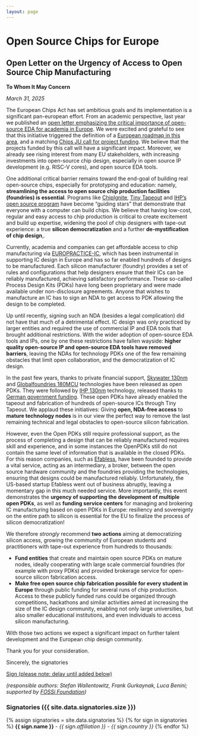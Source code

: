 ```yaml
---
layout: page
---
```


# Open Source Chips for Europe

## Open Letter on the Urgency of Access to Open Source Chip Manufacturing

**To Whom It May Concern**

*March 31, 2025*

The European Chips Act has set ambitious goals and its implementation is a significant pan-european effort. From an academic perspective, last year we published an [open letter emphasizing the critical importance of open-source EDA for academia in Europe](https://open-source-eda-letter.eu). We were excited and grateful to see that this initiative triggered the definition of a [European roadmap in this area](https://fossi-foundation.org/resources/eu-roadmap), and a matching [Chips JU call for project funding](https://www.chips-ju.europa.eu/CallDetails/?id=a9b6319a-bee3-ef11-8eea-6045bde08093). We believe that the projects funded by this call will have a significant impact. Moreover, we already see rising interest from many EU stakeholders, with increasing investments into open-source chip design, especially in open source IP development (e.g. RISC-V cores), and open source EDA tools.

One additional critical barrier remains toward the end-goal of building real open-source chips, especially for prototyping and education: namely, **streamlining the access to open source chip production facilities (foundries) is essential**. Programs like [ChipIgnite](https://web.archive.org/web/20250302154132/https://efabless.com/chipignite), [Tiny Tapeout](https://tinytapeout.com/) and [IHP’s open source program](https://www.ihp-microelectronics.com/services/research-and-prototyping-service/fast-design-enablement/open-source-pdk) have become “guiding stars” that demonstrate that everyone with a computer can build chips. We believe that having low-cost, regular and easy access to chip production is critical to create excitement and build up expertise, widening the pool of chip designers with tape-out experience: a true **silicon democratization** and a further **de-mystification of chip design**‚. 

Currently, academia and companies can get affordable access to chip manufacturing via [EUROPRACTICE-IC](https://europractice-ic.com/), which has been instrumental in supporting IC design in Europe and has so far enabled hundreds of designs to be manufactured. Each silicon manufacturer (foundry) provides a set of rules and configurations that help designers ensure that their ICs can be reliably manufactured, achieving  satisfactory performance. These so-called Process Design Kits (PDKs) have long been proprietary and were made available under non-disclosure agreements. Anyone that wishes to manufacture an IC has to sign an NDA to get access to PDK allowing the design to be completed. 

Up until recently, signing such an NDA (besides a legal complication) did not have that much of a detrimental effect. IC design was only practiced by larger entities and required the use of commercial IP and EDA tools that brought additional restrictions. With the wider adoption of open-source EDA tools and IPs, one by one these restrictions have fallen wayside: **higher quality open-source IP and open-source EDA tools have removed barriers**, leaving the NDAs for technology PDKs one of the few remaining obstacles that limit open collaboration, and the democratization of IC design.

In the past few years, thanks to private financial support, [Skywater 130nm](https://github.com/google/skywater-pdk) and [Globalfoundries 180MCU](https://github.com/google/gf180mcu-pdk) technologies have been released as open PDKs. They were followed by [IHP 130nm](https://github.com/IHP-GmbH/IHP-Open-PDK) technology, released thanks to [German government funding](https://elektronikforschung.de/projekte/ihp-open130-g2). These open PDKs have already enabled the tapeout and fabrication of hundreds of open-source ICs through Tiny Tapeout. We applaud these initiatives: Giving **open, NDA-free access** to **mature technology nodes** is in our view the perfect way to remove the last remaining technical and legal obstacles to open-source silicon fabrication.

However, even the Open PDKs still require professional support, as the process of completing a design that can be reliably manufactured requires skill and experience, and in some instances the OpenPDKs still do not contain the same level of information that is available in the closed PDKs. For this reason companies, such as [Efabless](https://efabless.com/), have been founded to provide a vital service, acting as an intermediary, a broker, between the open source hardware community and the foundries providing the technologies, ensuring that designs could be manufactured reliably. Unfortunately, the US-based startup Efabless went out of business abruptly, leaving a momentary gap in this much needed service. More importantly, this event demonstrates the **urgency of supporting the development of multiple open PDKs**, as well as **funding service centers** for managing and brokering IC manufacturing based on open PDKs  in Europe: resiliency and sovereignty on the entire path to silicon is essential for the EU to finalize the process of silicon democratization!

We therefore *strongly* recommend **two actions** aiming at democratizing silicon access, growing the community of European students and practitioners with tape-out experience from hundreds to thousands:

- **Fund entities** that create and maintain open source PDKs on mature nodes, ideally cooperating with large scale commercial foundries (for example with proxy PDKs) and provided brokerage service for open-source silicon fabrication access. 
- **Make free open source chip fabrication possible for every student in Europe** through public funding for several runs of chip production. Access to these publicly funded runs could be organized through competitions, hackathons and similar activities aimed at increasing the size of the IC design community, enabling not only large universities, but also smaller educational institutions, and even individuals to access silicon manufacturing.

With those two actions we expect a significant impact on further talent development and the European chip design community.

Thank you for your consideration.

Sincerely,
the signatories

<a class="button" href="https://forms.gle/KmGccDJgLCXnoHUy9">Sign (please note: delay until added below)</a>

*(responsible authors: Stefan Wallentowitz, Frank Gurkaynak, Luca Benini; supported by [FOSSi Foundation](https://fossi-foundation.org))*

### Signatories ({{ site.data.signatories.size }})

{% assign signatories = site.data.signatories %}
{% for sign in signatories %}
**{{ sign.name }}** - <i>{{ sign.affiliation }} - {{ sign.country }}</i>
{% endfor %}

